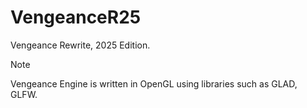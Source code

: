 # VengeanceR25
Vengeance Rewrite, 2025 Edition.
> [!NOTE]
> Vengeance Engine is written in OpenGL using libraries such as GLAD, GLFW.
> 
